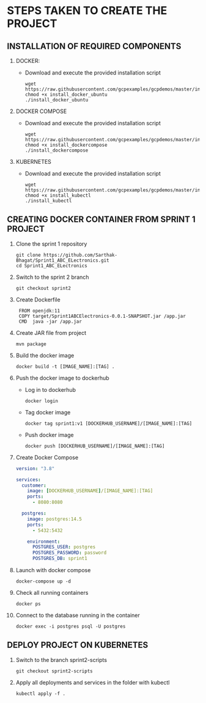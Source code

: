# STEPS TAKEN TO CREATE THE PROJECT

## INSTALLATION OF REQUIRED COMPONENTS

1. DOCKER:

   - Download and execute the provided installation script

     ```
     wget https://raw.githubusercontent.com/gcpexamples/gcpdemos/master/installation_scripts/install_docker_ubuntu
     chmod +x install_docker_ubuntu
     ./install_docker_ubuntu
     ```

2. DOCKER COMPOSE

   - Download and execute the provided installation script

     ```
     wget https://raw.githubusercontent.com/gcpexamples/gcpdemos/master/installation_scripts/install_dockercompose
     chmod +x install_dockercompose
     ./install_dockercompose
     ```

3. KUBERNETES

   - Download and execute the provided installation script

     ```
     wget https://raw.githubusercontent.com/gcpexamples/gcpdemos/master/installation_scripts/install_kubectl
     chmod +x install_kubectl
     ./install_kubectl
     ```

## CREATING DOCKER CONTAINER FROM SPRINT 1 PROJECT

1. Clone the sprint 1 repository

   ```
   git clone https://github.com/Sarthak-Bhagat/Sprint1_ABC_ELectronics.git
   cd Sprint1_ABC_ELectronics
   ```

2. Switch to the sprint 2 branch

   ```
   git checkout sprint2
   ```

3. Create Dockerfile

   ```docker
    FROM openjdk:11
    COPY target/Sprint1ABCElectronics-0.0.1-SNAPSHOT.jar /app.jar
    CMD  java -jar /app.jar
   ```

4. Create JAR file from project

   ```
   mvn package
   ```

5. Build the docker image

   ```
   docker build -t [IMAGE_NAME]:[TAG] .
   ```

6. Push the docker image to dockerhub

   - Log in to dockerhub

     ```
     docker login
     ```

   - Tag docker image
     ```
     docker tag sprint1:v1 [DOCKERHUB_USERNAME]/[IMAGE_NAME]:[TAG]
     ```
   - Push docker image
     ```
     docker push [DOCKERHUB_USERNAME]/[IMAGE_NAME]:[TAG]
     ```

7. Create Docker Compose

   ```yml
   version: "3.8"

   services:
     customer:
       image: [DOCKERHUB_USERNAME]/[IMAGE_NAME]:[TAG]
       ports:
         - 8080:8080

     postgres:
       image: postgres:14.5
       ports:
         - 5432:5432

       environment:
         POSTGRES_USER: postgres
         POSTGRES_PASSWORD: password
         POSTGRES_DB: sprint1
   ```

8. Launch with docker compose

   ```
   docker-compose up -d
   ```

9. Check all running containers

   ```
   docker ps
   ```

10. Connect to the database running in the container

    ```
    docker exec -i postgres psql -U postgres
    ```

## DEPLOY PROJECT ON KUBERNETES

1. Switch to the branch sprint2-scripts

   ```
   git checkout sprint2-scripts
   ```

2. Apply all deployments and services in the folder with kubectl

   ```
   kubectl apply -f .
   ```
